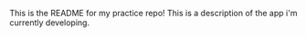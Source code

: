 This is the README for my practice repo! This is a description of the app i'm currently developing. 
